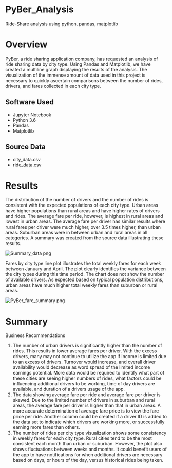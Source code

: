 # PyBer_Analysis
Ride-Share analysis using python, pandas, matplotlib
# Overview
PyBer, a ride sharing application company, has requested an analysis of ride sharing data by city type.  Using Pandas and Matplotlib, we have created a multiline graph displaying the results of the analysis.  The visualization of the immense amount of data used in this project is necessary to quickly ascertain comparisons between the number of rides, drivers, and fares collected in each city type.  


## Software Used
- Jupyter Notebook
- Python 3.6
- Pandas
- Matplotlib
## Source Data
- city_data.csv
- ride_data.csv
    
    
# Results
The distribution of the number of drivers and the number of rides is consistent with the expected populations of each city type.  Urban areas have higher populations than rural areas and have higher rates of drivers and rides.  The average fare per ride, however, is highest in rural areas and lowest in urban areas.  The average fare per driver has similar results where rural fares per driver were much higher, over 3.5 times higher, than urban areas.  Suburban areas were in between urban and rural areas in all categories.  A summary was created from the source data illustrating these results.

![Summary_data png](https://user-images.githubusercontent.com/79231355/114285746-317ef680-9a1f-11eb-9b6e-7499b1389d62.png)


Fares by city type line plot illustrates the total weekly fares for each week between January and April.  The plot clearly identifies the variance between the city types during this time period.  The chart does not show the number of available drivers. As expected based on typical population distributions, urban areas have much higher total weekly fares than suburban or rural areas. 

![PyBer_fare_summary png](https://user-images.githubusercontent.com/79231355/114285749-33e15080-9a1f-11eb-8742-15eceb65d026.png)

    
    
# Summary
Business Recommendations
1.	 The number of urban drivers is significantly higher than the number of rides.  This results in lower average fares per driver.   With the excess drivers, many may not continue to utilize the app if income is limited due to an excess of drivers.  Turnover would increase, and overall driver availability would decrease as word spread of the limited income earnings potential.  More data would be required to identify what part of these cities are seeing higher numbers of rides, what factors could be influencing additional drivers to be working, time of day drivers are available, and duration of a drivers usage of the app. 
2.	The data showing average fare per ride and average fare per driver is skewed.  Due to the limited number of drivers in suburban and rural areas, the average fare per driver is higher than that in urban areas.  A more accurate determination of average fare price is to view the fare price per ride.  Another column could be created if a driver ID is added to the data set to indicate which drivers are working more, or successfully earning more fares than others.  
3.	The number of rides per city type visualization shows some consistency in weekly fares for each city type.  Rural cities tend to be the most consistent each month than urban or suburban.  However, the plot also shows fluctuations between weeks and months.  It could benefit users of the app to have notifications for when additional drivers are necessary based on days, or hours of the day, versus historical rides being taken.  
